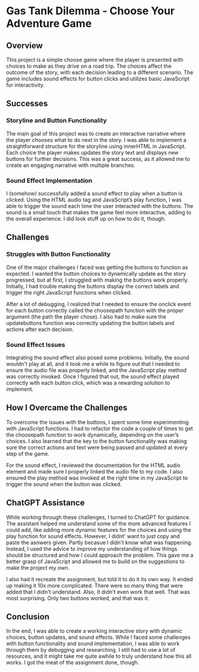 # Gas Tank Dilemma - Choose Your Adventure Game

## Overview
This project is a simple choose game where the player is presented with choices to make as they drive on a road trip. The choices affect the outcome of the story, with each decision leading to a different scenario. The game includes sound effects for button clicks and utilizes basic JavaScript for interactivity.

## Successes

### Storyline and Button Functionality
The main goal of this project was to create an interactive narrative where the player chooses what to do next in the story. I was able to implement a straightforward structure for the storyline using innerHTML in JavaScript. Each choice the player makes updates the story text and displays new buttons for further decisions. This was a great success, as it allowed me to create an engaging narrative with multiple branches.

### Sound Effect Implementation
I (somehow) successfully added a sound effect to play when a button is clicked. Using the HTML audio tag and JavaScript’s play function, I was able to trigger the sound each time the user interacted with the buttons. The sound is a small touch that makes the game feel more interactive, adding to the overall experience. I did look stuff up on how to do it, though.

## Challenges

### Struggles with Button Functionality
One of the major challenges I faced was getting the buttons to function as expected. I wanted the button choices to dynamically update as the story progressed, but at first, I struggled with making the buttons work properly. Initially, I had trouble making the buttons display the correct labels and trigger the right JavaScript functions when clicked.

After a lot of debugging, I realized that I needed to ensure the onclick event for each button correctly called the choosepath function with the proper argument (the path the player chose). I also had to make sure the updatebuttons function was correctly updating the button labels and actions after each decision.

### Sound Effect Issues
Integrating the sound effect also posed some problems. Initially, the sound wouldn't play at all, and it took me a while to figure out that I needed to ensure the audio file was properly linked, and the JavaScript play method was correctly invoked. Once I figured that out, the sound effect played correctly with each button click, which was a rewarding solution to implement.

## How I Overcame the Challenges

To overcome the issues with the buttons, I spent some time experimenting with JavaScript functions. I had to refactor the code a couple of times to get the choosepath function to work dynamically, depending on the user’s choices. I also learned that the key to the button functionality was making sure the correct actions and text were being passed and updated at every step of the game.

For the sound effect, I reviewed the documentation for the HTML audio element and made sure I properly linked the audio file to my code. I also ensured the play method was invoked at the right time in my JavaScript to trigger the sound when the button was clicked.

## ChatGPT Assistance

While working through these challenges, I turned to ChatGPT for guidance. The assistant helped me understand some of the more advanced features I could add, like adding more dynamic features for the choices and using the play function for sound effects. However, I didnt' want to just copy and paste the asnwers given. Partly becasue I didn't know what was happening. Instead, I used the advice to improve my understanding of how things should be structured and how I could approach the problem. This gave me a better grasp of JavaScript and allowed me to build on the suggestions to make the project my own.

I also had it recreate the assignment, but told it to do it its own way. It ended up making it 10x more complicated. There were so many thing that were added that I didn't understand. Also, It didn't even work that well. That was most surprising. Only two buttons worked, and that was it. 

## Conclusion

In the end, I was able to create a working interactive story with dynamic choices, button updates, and sound effects. While I faced some challenges with button functionality and sound implementation, I was able to work through them by debugging and researching. I still had to use a lot of resources, and it might take me quite awhile to truly understand how this all works. I got the meat of the assignment done, though.

